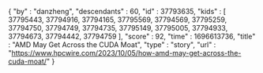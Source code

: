 {
  "by" : "danzheng",
  "descendants" : 60,
  "id" : 37793635,
  "kids" : [ 37795443, 37794916, 37794165, 37795569, 37794569, 37795259, 37794750, 37794749, 37794735, 37795149, 37795005, 37794933, 37794673, 37794442, 37794759 ],
  "score" : 92,
  "time" : 1696613736,
  "title" : "AMD May Get Across the CUDA Moat",
  "type" : "story",
  "url" : "https://www.hpcwire.com/2023/10/05/how-amd-may-get-across-the-cuda-moat/"
}
